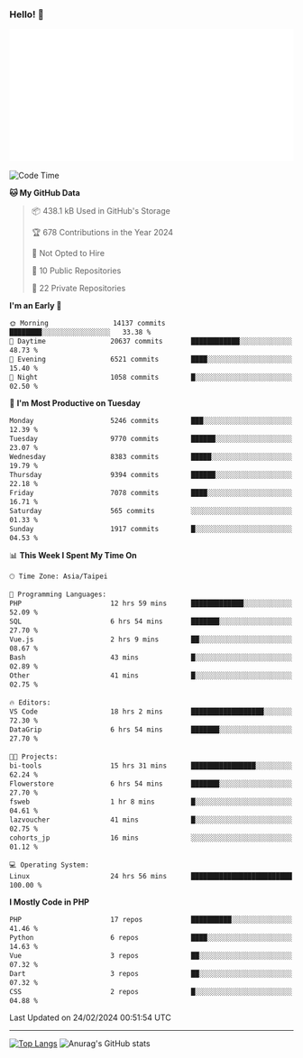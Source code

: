 ### Hello! 👋

![Metrics](/metrics.classic.svg)

<!--START_SECTION:waka-->
![Code Time](http://img.shields.io/badge/Code%20Time-1%2C196%20hrs%2043%20mins-blue)

**🐱 My GitHub Data** 

> 📦 438.1 kB Used in GitHub's Storage 
 > 
> 🏆 678 Contributions in the Year 2024
 > 
> 🚫 Not Opted to Hire
 > 
> 📜 10 Public Repositories 
 > 
> 🔑 22 Private Repositories 
 > 
**I'm an Early 🐤** 

```text
🌞 Morning                14137 commits       ████████░░░░░░░░░░░░░░░░░   33.38 % 
🌆 Daytime                20637 commits       ████████████░░░░░░░░░░░░░   48.73 % 
🌃 Evening                6521 commits        ████░░░░░░░░░░░░░░░░░░░░░   15.40 % 
🌙 Night                  1058 commits        █░░░░░░░░░░░░░░░░░░░░░░░░   02.50 % 
```
📅 **I'm Most Productive on Tuesday** 

```text
Monday                   5246 commits        ███░░░░░░░░░░░░░░░░░░░░░░   12.39 % 
Tuesday                  9770 commits        ██████░░░░░░░░░░░░░░░░░░░   23.07 % 
Wednesday                8383 commits        █████░░░░░░░░░░░░░░░░░░░░   19.79 % 
Thursday                 9394 commits        ██████░░░░░░░░░░░░░░░░░░░   22.18 % 
Friday                   7078 commits        ████░░░░░░░░░░░░░░░░░░░░░   16.71 % 
Saturday                 565 commits         ░░░░░░░░░░░░░░░░░░░░░░░░░   01.33 % 
Sunday                   1917 commits        █░░░░░░░░░░░░░░░░░░░░░░░░   04.53 % 
```


📊 **This Week I Spent My Time On** 

```text
🕑︎ Time Zone: Asia/Taipei

💬 Programming Languages: 
PHP                      12 hrs 59 mins      █████████████░░░░░░░░░░░░   52.09 % 
SQL                      6 hrs 54 mins       ███████░░░░░░░░░░░░░░░░░░   27.70 % 
Vue.js                   2 hrs 9 mins        ██░░░░░░░░░░░░░░░░░░░░░░░   08.67 % 
Bash                     43 mins             █░░░░░░░░░░░░░░░░░░░░░░░░   02.89 % 
Other                    41 mins             █░░░░░░░░░░░░░░░░░░░░░░░░   02.75 % 

🔥 Editors: 
VS Code                  18 hrs 2 mins       ██████████████████░░░░░░░   72.30 % 
DataGrip                 6 hrs 54 mins       ███████░░░░░░░░░░░░░░░░░░   27.70 % 

🐱‍💻 Projects: 
bi-tools                 15 hrs 31 mins      ████████████████░░░░░░░░░   62.24 % 
Flowerstore              6 hrs 54 mins       ███████░░░░░░░░░░░░░░░░░░   27.70 % 
fsweb                    1 hr 8 mins         █░░░░░░░░░░░░░░░░░░░░░░░░   04.61 % 
lazvoucher               41 mins             █░░░░░░░░░░░░░░░░░░░░░░░░   02.75 % 
cohorts_jp               16 mins             ░░░░░░░░░░░░░░░░░░░░░░░░░   01.12 % 

💻 Operating System: 
Linux                    24 hrs 56 mins      █████████████████████████   100.00 % 
```

**I Mostly Code in PHP** 

```text
PHP                      17 repos            ██████████░░░░░░░░░░░░░░░   41.46 % 
Python                   6 repos             ████░░░░░░░░░░░░░░░░░░░░░   14.63 % 
Vue                      3 repos             ██░░░░░░░░░░░░░░░░░░░░░░░   07.32 % 
Dart                     3 repos             ██░░░░░░░░░░░░░░░░░░░░░░░   07.32 % 
CSS                      2 repos             █░░░░░░░░░░░░░░░░░░░░░░░░   04.88 % 
```




 Last Updated on 24/02/2024 00:51:54 UTC
<!--END_SECTION:waka-->

<hr>

<span style="display:inline-block">[![Top Langs](https://github-readme-stats.vercel.app/api/top-langs/?username=maureendadap&layout=compact&theme=transparent)](https://github.com/anuraghazra/github-readme-stats)</span>
<span style="display:inline-block">![Anurag's GitHub stats](https://github-readme-stats.vercel.app/api?username=maureendadap&show_icons=true&theme=transparent&count_private=true)</span>

<!--
**MaureenDadap/maureendadap** is a ✨ _special_ ✨ repository because its `README.md` (this file) appears on your GitHub profile.

Here are some ideas to get you started:

- 🔭 I’m currently working on ...
- 🌱 I’m currently learning ...
- 👯 I’m looking to collaborate on ...
- 🤔 I’m looking for help with ...
- 💬 Ask me about ...
- 📫 How to reach me: ...
- 😄 Pronouns: ...
- ⚡ Fun fact: ...
-->
